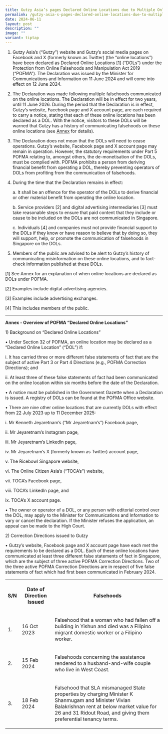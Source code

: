 ```yaml
---
title: Gutzy Asia’s pages Declared Online Locations due to Multiple Online Falsehoods
permalink: /gutzy-asia-s-pages-declared-online-locations-due-to-multiple-online-falsehoods/
date: 2024-06-11
layout: post
description: ""
image: ""
variant: tiptap
---
```

<ol data-tight="true" class="tight">
<li>
<p>Gutzy Asia’s (“Gutzy”) website and Gutzy’s social media pages on Facebook
and X (formerly known as Twitter) (the “online locations”) have been declared
as Declared Online Locations [1] (“DOLs”) under the Protection from Online
Falsehoods and Manipulation Act 2019 (“POFMA”). The Declaration was issued
by the Minister for Communications and Information on 11 June 2024 and
will come into effect on 12 June 2024.</p>
<p></p>
</li>
<li>
<p>The Declaration was made following multiple falsehoods communicated on
the online locations. The Declaration will be in effect for two years,
until 11 June 2026. During the period that the Declaration is in effect,
Gutzy’s website, Facebook page and X account page, are each required to
carry a notice, stating that each of these online locations has been declared
as a DOL. With the notice, visitors to these DOLs will be warned that Gutzy
has a history of communicating falsehoods on these online locations (see <u>Annex</u> for
details).</p>
<p></p>
</li>
<li>
<p>The Declaration does not mean that the DOLs will need to cease operations.
Gutzy’s website, Facebook page and X account page may remain in operation.
However, the statutory requirements under Part 5 POFMA relating to, amongst
others, the de-monetisation of the DOLs, must be complied with. POFMA prohibits
a person from deriving financial benefit from operating a DOL, thereby
preventing operators of DOLs from profiting from the communication of falsehoods.</p>
<p></p>
</li>
<li>
<p>During the time that the Declaration remains in effect:</p>
<p>a. It shall be an offence for the operator of the DOLs to derive financial
or other material benefit from operating the online location.</p>
<p></p>
<p>b. Service providers [2] and digital advertising intermediaries [3] must
take reasonable steps to ensure that paid content that they include or
cause to be included on the DOLs are not communicated in Singapore.</p>
<p></p>
<p>c. Individuals [4] and companies must not provide financial support to
the DOLs if they know or have reason to believe that by doing so, they
will support, help, or promote the communication of falsehoods in Singapore
on the DOLs.</p>
<p></p>
</li>
<li>
<p>Members of the public are advised to be alert to Gutzy’s history of communicating
misinformation on these online locations, and to fact-check information
published at these DOLs.</p>
</li>
</ol>
<p></p>
<p>[1] See Annex for an explanation of when online locations are declared
as DOLs under POFMA.</p>
<p>[2] Examples include digital advertising agencies.</p>
<p>[3] Examples include advertising exchanges.</p>
<p>[4] This includes members of the public.</p>
<hr>
<p><strong>Annex - Overview of POFMA “Declared Online Locations”</strong>
</p>
<p>1) Background on “Declared Online Locations”</p>
<p></p>
<p>• Under Section 32 of POFMA, an online location may be declared as a “Declared
Online Location” (“DOL”) if:</p>
<p>i. It has carried three or more different false statements of fact that
are the subject of active Part 3 or Part 4 Directions (e.g., POFMA Correction
Directions); and</p>
<p>ii. At least three of these false statements of fact had been communicated
on the online location within six months before the date of the Declaration.</p>
<p></p>
<p>• A notice must be published in the Government Gazette when a Declaration
is issued. A registry of DOLs can be found at the POFMA Office website.</p>
<p></p>
<p>• There are nine other online locations that are currently DOLs with effect
from 22 July 2023 up to 11 December 2025:</p>
<p>i. Mr Kenneth Jeyaretnam’s (“Mr Jeyaretnam’s”) Facebook page,</p>
<p>ii. Mr Jeyaretnam’s Instagram page,</p>
<p>iii. Mr Jeyaretnam’s LinkedIn page,</p>
<p>iv. Mr Jeyaretnam’s X (formerly known as Twitter) account page,</p>
<p>v. The Ricebowl Singapore website,</p>
<p>vi. The Online Citizen Asia’s (“TOCA’s”) website,</p>
<p>vii. TOCA’s Facebook page,</p>
<p>viii. TOCA’s LinkedIn page, and</p>
<p>ix. TOCA’s X account page.</p>
<p></p>
<p>• The owner or operator of a DOL, or any person with editorial control
over the DOL, may apply to the Minister for Communications and Information
to vary or cancel the declaration. If the Minister refuses the application,
an appeal can be made to the High Court.</p>
<p>2) Correction Directions issued to Gutzy</p>
<p>• Gutzy’s website, Facebook page and X account page have each met the
requirements to be declared as a DOL. Each of these online locations have
communicated at least three different false statements of fact in Singapore,
which are the subject of three active POFMA Correction Directions. Two
of the three active POFMA Correction Directions are in respect of five
false statements of fact which had first been communicated in February
2024.</p>
<p></p>
<table style="minWidth: 75px">
<colgroup>
<col>
<col>
<col>
</colgroup>
<tbody>
<tr>
<th rowspan="1" colspan="1">
<p>S/N</p>
</th>
<th rowspan="1" colspan="1">
<p>Date of Direction Issued</p>
</th>
<th rowspan="1" colspan="1">
<p>Falsehoods</p>
</th>
</tr>
<tr>
<td rowspan="1" colspan="1">
<p>1.</p>
</td>
<td rowspan="1" colspan="1">
<p>16 Oct 2023</p>
</td>
<td rowspan="1" colspan="1">
<p>Falsehood that a woman who had fallen off a building in Yishun and died
was a Filipino migrant domestic worker or a Filipino worker.</p>
</td>
</tr>
<tr>
<td rowspan="1" colspan="1">
<p>2.</p>
</td>
<td rowspan="1" colspan="1">
<p>15 Feb 2024</p>
</td>
<td rowspan="1" colspan="1">
<p>Falsehoods concerning the assistance rendered to a husband-and-wife couple
who live in West Coast.</p>
</td>
</tr>
<tr>
<td rowspan="1" colspan="1">
<p>3.</p>
</td>
<td rowspan="1" colspan="1">
<p>18 Feb 2024</p>
</td>
<td rowspan="1" colspan="1">
<p>Falsehood that SLA mismanaged State properties by charging Minister K
Shanmugam and Minister Vivian Balakrishnan rent at below market value for
26 and 31 Ridout Road, and giving them preferential tenancy terms.</p>
</td>
</tr>
</tbody>
</table>
<p></p>